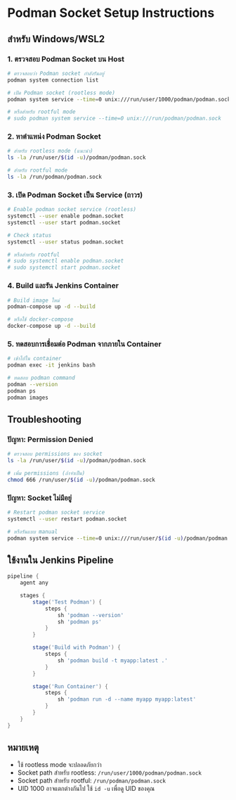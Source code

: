 # Podman Socket Setup Instructions

## สำหรับ Windows/WSL2

### 1. ตรวจสอบ Podman Socket บน Host

```bash
# ตรวจสอบว่า Podman socket กำลังรันอยู่
podman system connection list

# เปิด Podman socket (rootless mode)
podman system service --time=0 unix:///run/user/1000/podman/podman.sock

# หรือสำหรับ rootful mode
# sudo podman system service --time=0 unix:///run/podman/podman.sock
```

### 2. หาตำแหน่ง Podman Socket

```bash
# สำหรับ rootless mode (แนะนำ)
ls -la /run/user/$(id -u)/podman/podman.sock

# สำหรับ rootful mode
ls -la /run/podman/podman.sock
```

### 3. เปิด Podman Socket เป็น Service (ถาวร)

```bash
# Enable podman socket service (rootless)
systemctl --user enable podman.socket
systemctl --user start podman.socket

# Check status
systemctl --user status podman.socket

# หรือสำหรับ rootful
# sudo systemctl enable podman.socket
# sudo systemctl start podman.socket
```

### 4. Build และรัน Jenkins Container

```bash
# Build image ใหม่
podman-compose up -d --build

# หรือใช้ docker-compose
docker-compose up -d --build
```

### 5. ทดสอบการเชื่อมต่อ Podman จากภายใน Container

```bash
# เข้าไปใน container
podman exec -it jenkins bash

# ทดสอบ podman command
podman --version
podman ps
podman images
```

## Troubleshooting

### ปัญหา: Permission Denied

```bash
# ตรวจสอบ permissions ของ socket
ls -la /run/user/$(id -u)/podman/podman.sock

# เพิ่ม permissions (ถ้าจำเป็น)
chmod 666 /run/user/$(id -u)/podman/podman.sock
```

### ปัญหา: Socket ไม่มีอยู่

```bash
# Restart podman socket service
systemctl --user restart podman.socket

# หรือรันแบบ manual
podman system service --time=0 unix:///run/user/$(id -u)/podman/podman.sock &
```

## ใช้งานใน Jenkins Pipeline

```groovy
pipeline {
    agent any

    stages {
        stage('Test Podman') {
            steps {
                sh 'podman --version'
                sh 'podman ps'
            }
        }

        stage('Build with Podman') {
            steps {
                sh 'podman build -t myapp:latest .'
            }
        }

        stage('Run Container') {
            steps {
                sh 'podman run -d --name myapp myapp:latest'
            }
        }
    }
}
```

## หมายเหตุ

- ใช้ rootless mode จะปลอดภัยกว่า
- Socket path สำหรับ rootless: `/run/user/1000/podman/podman.sock`
- Socket path สำหรับ rootful: `/run/podman/podman.sock`
- UID 1000 อาจแตกต่างกันไป ใช้ `id -u` เพื่อดู UID ของคุณ
